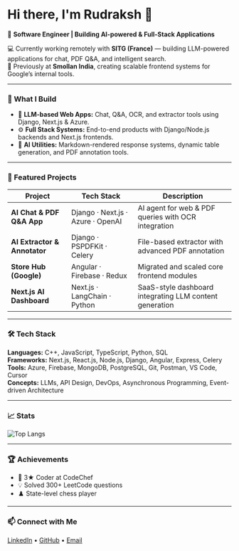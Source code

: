 # Hi there, I'm Rudraksh 👋  

🚀 **Software Engineer | Building AI-powered & Full-Stack Applications**  

💻 Currently working remotely with **SITG (France)** — building LLM-powered applications for chat, PDF Q&A, and intelligent search.  
🧩 Previously at **Smollan India**, creating scalable frontend systems for Google’s internal tools.  

---

### 🧠 What I Build
- 🤖 **LLM-based Web Apps:** Chat, Q&A, OCR, and extractor tools using Django, Next.js & Azure.  
- ⚙️ **Full Stack Systems:** End-to-end products with Django/Node.js backends and Next.js frontends.  
- 🧾 **AI Utilities:** Markdown-rendered response systems, dynamic table generation, and PDF annotation tools.  

---

### 🧩 Featured Projects
| Project | Tech Stack | Description |
|----------|-------------|-------------|
| **AI Chat & PDF Q&A App** | Django · Next.js · Azure · OpenAI | AI agent for web & PDF queries with OCR integration |
| **AI Extractor & Annotator** | Django · PSPDFKit · Celery | File-based extractor with advanced PDF annotation |
| **Store Hub (Google)** | Angular · Firebase · Redux | Migrated and scaled core frontend modules |
| **Next.js AI Dashboard** | Next.js · LangChain · Python | SaaS-style dashboard integrating LLM content generation |

---

### 🛠️ Tech Stack
**Languages:** C++, JavaScript, TypeScript, Python, SQL  
**Frameworks:** Next.js, React.js, Node.js, Django, Angular, Express, Celery  
**Tools:** Azure, Firebase, MongoDB, PostgreSQL, Git, Postman, VS Code, Cursor  
**Concepts:** LLMs, API Design, DevOps, Asynchronous Programming, Event-driven Architecture  

---

### 📈 Stats
![Top Langs](https://github-readme-stats.vercel.app/api/top-langs/?username=ruddi1234&layout=compact&theme=tokyonight)

---

### 🏆 Achievements
- 🧮 3★ Coder at CodeChef  
- 💡 Solved 300+ LeetCode questions  
- ♟️ State-level chess player  

---

### 📫 Connect with Me
[LinkedIn](https://www.linkedin.com/in/rudraksh-girdhar/) • [GitHub](https://github.com/ruddi1234) • [Email](mailto:rudrakshgirdhar9192@gmail.com)

